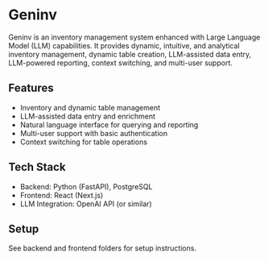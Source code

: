 # Geninv

Geninv is an inventory management system enhanced with Large Language Model (LLM) capabilities. It provides dynamic, intuitive, and analytical inventory management, dynamic table creation, LLM-assisted data entry, LLM-powered reporting, context switching, and multi-user support.

## Features
- Inventory and dynamic table management
- LLM-assisted data entry and enrichment
- Natural language interface for querying and reporting
- Multi-user support with basic authentication
- Context switching for table operations

## Tech Stack
- Backend: Python (FastAPI), PostgreSQL
- Frontend: React (Next.js)
- LLM Integration: OpenAI API (or similar)

## Setup
See backend and frontend folders for setup instructions.
